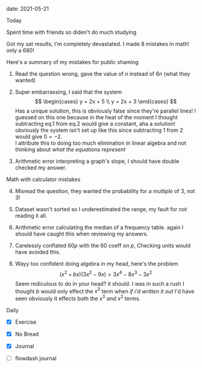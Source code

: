 date: 2021-05-21


Today

Spent time with friends so diden't do much studying

Got my sat results, I'm completely devastated. I made 8 mistakes in math! only a 680!

Here's a summary of my mistakes for public shaming

1. Read the question wrong, gave the value of $n$ instead of $6n$ (what they wanted)
2. Super embarrassing, I said that the system
$$
\begin{cases}
y = 2x + 5 \\
y = 2x + 3
\end{cases}
$$
Has a unique solution, this is obviously false since they're parallel lines!
I guessed on this one because in the heat of the moment I thought subtracting eq.1 from eq.2 would give a constant, aha a solution! obviously the system isn't set up like this since subtracting 1 from 2 would give $0 = -2$.<br>
I attribute this to doing too much elimination in linear algebra and not thinking about *what the equations represent*

3. Arithmetic error interpreting a graph's slope, I should have double checked my answer.

Math *with* calculator mistakes

4. Misread the question, they wanted the probability for a *multiple* of 3, not 3!

5. Dataset wasn't sorted so I underestimated the range, my fault for not reading it all.

6. Arithmetic error calculating the median of a frequency table. again I should have caught this when reviewing my answers.

7. Carelessly conflated $60p$ with the $60$ coeff on $p$, Checking units would have avoided this.

8. Wayy too confident doing algebra in my head, here's the problem
$$
(x^2 + bx)(3x^2 - 9x) = 3x^4 - 8x^3 - 3x^2
$$
Seem rediculous to do in your head? it should. I was in such a rush I thought $b$ would only effect the $x^3$ term when *if i'd written it out* I'd have seen obviously it effects both the $x^3$ *and* $x^2$ terms.

Daily
- [x] Exercise
- [x] No Bread
- [x] Journal
- [ ] flowdash journal


